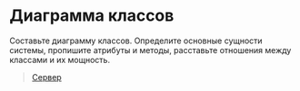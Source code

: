 # Диаграмма классов

[//]: # (https://plantuml.com/ru/class-diagram)
Составьте диаграмму классов. Определите основные сущности системы, пропишите атрибуты и методы,
расставьте отношения между классами и их мощность.

> [Сервер](https://www.plantuml.com/plantuml/uml/ZPPjQzim4CVVwrDeVbCOE6l7zgQKGja35BOnrcrlnYYAV8j5PCjOShPkvBjF3tPioPBZG8Yj-zt_JdSwEv8I3lXoynfn-AMm4hXbkrBXWhL05HCradjMDwGb5UQi1lNK01QjAWMw62sK4odlb6hPjbDmJqNzmFvgMPH2tejQMUJg9K8tKZrnk4KMUSl8pl3_47O-zifyIY05jATRZ4UHL_wQaSDRmOj--OZCzuXkNlIHK4Fedkm0Pnyx2Lt5kYhJmkWPgodl2i24Kj7Lwj5ci6cwYeysMWBTSoRL8rDGHH7uKx8jKqisNTgecGjAaiRAPhjaQagXH1IeuRUC6XIZUuZdgZNRj24Twy2altlR2DVExyRs0Es1KJ0r7ng4yJSjYlFS_dussZrrRSB96PAsthdk-O0bV0lEhZAS_oY8BA7ucT_Q-nwvnaqh3goOI4zpchjURZRFiv6R-5i1Tz3EU3ie2ErxvffsAuaIpV5tfnCNgOZNZaHQbWcoylnCb3V3MCnJch7H1aN9h_PmdWFFx35CBRNF4tUl1pjiu2n2IcK4WvBD5IRTYQJjMyw4YyUQ1lhGFraYaRmgfm8vA2nBe1euvwFx0CO78prRvhqKJaXqmZxf1zmA1OC5nPfwZlCLrEbYyloGBa3k3OXSHFfb4yfnBaY8kTNnfAo0RJ5wRkAuJZZjCB7qbxsBssn0kyEnH7Z3bGJrrHUX_o3uwQtERPaVZg1ZXxjLiEdRGaUF_m40)

<code-block lang="plantuml" collapsible="true" src="../diagrams/uml/uml_diagram.puml">

</code-block>
